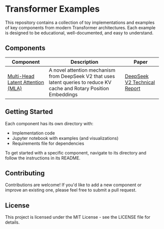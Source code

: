 # Transformer Examples

This repository contains a collection of toy implementations and examples of key components from modern Transformer architectures. Each example is designed to be educational, well-documented, and easy to understand.

## Components

| Component | Description | Paper |
|-----------|-------------|-------|
| [Multi-Head Latent Attention (MLA)](./attention) | A novel attention mechanism from DeepSeek V2 that uses latent queries to reduce KV cache and Rotary Position Embeddings | [DeepSeek V2 Technical Report](https://arxiv.org/abs/2405.04434) |

## Getting Started

Each component has its own directory with:
- Implementation code
- Jupyter notebook with examples (and visualizations)
- Requirements file for dependencies

To get started with a specific component, navigate to its directory and follow the instructions in its README.

## Contributing

Contributions are welcome! If you'd like to add a new component or improve an existing one, please feel free to submit a pull request.

## License

This project is licensed under the MIT License - see the LICENSE file for details. 
